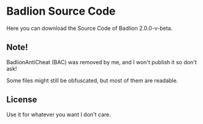 # Badlion Source Code

Here you can download the Source Code of Badlion 2.0.0-v-beta.

## Note!

BadlionAntiCheat (BAC) was removed by me, and I won't publish it so don't ask!

Some files might still be obfuscated, but most of them are readable.

## License
Use it for whatever you want I don't care.

